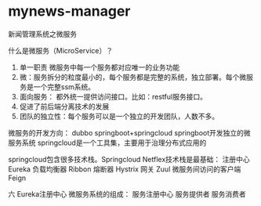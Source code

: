 # mynews-manager
新闻管理系统之微服务

什么是微服务（MicroService）？
1.  单一职责   微服务中每一个服务都对应唯一的业务功能
2.  微：服务拆分的粒度最小的，每个服务都是完整的系统，独立部署。每个微服务是一个完整ssm系统。
3.  面向服务： 都外统一提供访问接口。比如：restful服务接口。
4. 促进了前后端分离技术的发展
6. 团队的独立性：每个服务可以是一个独立的开发团队，人数不多。

微服务的开发方向：
dubbo
springboot+springcloud
springboot开发独立的微服务系统
springcloud是一个工具集，主要用于治理分布式应用的

springcloud包含很多技术栈。Springcloud Netflex技术栈是最基础：
注册中心   Eureka
负载均衡器   Ribbon
熔断器        Hystrix
网关            Zuul
微服务间访问的客户端   Feign

六  Eureka注册中心
微服务系统的组成：
服务注册中心
服务提供者
服务消费者
